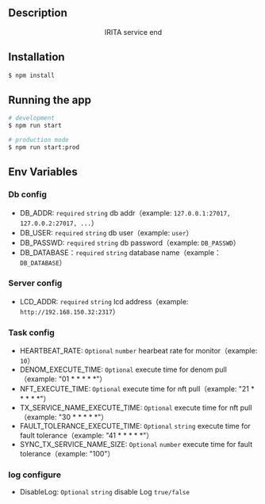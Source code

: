  
  

## Description

<p align="center">IRITA service end</p>

## Installation

```bash
$ npm install
```

## Running the app

```bash
# development
$ npm run start

# production mode
$ npm run start:prod
```
## Env Variables

### Db config
- DB_ADDR: `required` `string` db addr（example: `127.0.0.1:27017, 127.0.0.2:27017, ...`）
- DB_USER: `required` `string` db user（example: `user`）
- DB_PASSWD: `required` `string` db password（example: `DB_PASSWD`）
- DB_DATABASE：`required` `string` database name（example：`DB_DATABASE`）

### Server config

- LCD_ADDR: `required` `string`  lcd address（example: `http://192.168.150.32:2317`）

### Task config

- HEARTBEAT_RATE: `Optional` `number`  hearbeat rate for monitor（example: `10`）
- DENOM_EXECUTE_TIME: `Optional`  execute time for denom pull（example: "01 * * * * *"）
- NFT_EXECUTE_TIME: `Optional`  execute time for nft pull（example: "21 * * * * *"）
- TX_SERVICE_NAME_EXECUTE_TIME: `Optional`  execute time for nft pull（example: "30 * * * * *"）
- FAULT_TOLERANCE_EXECUTE_TIME: `Optional` `string`  execute time for fault tolerance（example: "41 * * * * *"）
- SYNC_TX_SERVICE_NAME_SIZE: `Optional` `number`  execute time for fault tolerance（example: "100"）

### log configure
- DisableLog: `Optional` `string` disable Log `true/false`


